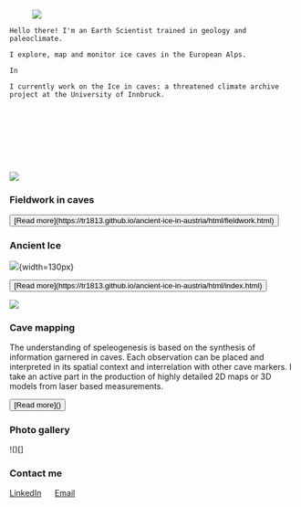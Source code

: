 
<!--- A profile pic and small blurb?--->


<div style="height:100px" aria-hidden="true" class="wp-block-spacer"></div>



<div class=media-text id=short-description>
<figure>
	<img loading=lazy src=https://tr1813.github.io/ancient-ice-in-austria/gallery/long_profile.jpg>
</figure>
<div class=text>
	
	Hello there! I'm an Earth Scientist trained in geology and paleoclimate. 
	
	I explore, map and monitor ice caves in the European Alps.
	
	In 

	I currently work on the Ice in caves: a threatened climate archive project at the University of Innbruck. 

</div>	
<div style="height:100px" aria-hidden="true" class="wp-block-spacer"></div>
</div>


![](https://tr1813.github.io/ancient-ice-in-austria/gallery/fieldwork.jpg)

### Fieldwork in caves

<button>
[Read more](https://tr1813.github.io/ancient-ice-in-austria/html/fieldwork.html)
</button>


### Ancient Ice

![](https://tr1813.github.io/ancient-ice-in-austria/gallery/ice-cave-concept.png){width=130px}

<button>
[Read more](https://tr1813.github.io/ancient-ice-in-austria/html/index.html)
</button>

![](https://tr1813.github.io/ancient-ice-in-austria/gallery/victoria_inset.png)

### Cave mapping

The understanding of speleogenesis is based on the synthesis of information garnered in caves.
Each observation can be placed and interpreted in its spatial context and interrelation with other cave markers.
I take an active part in the production of highly detailed 2D maps or 3D models from laser based measurements.

<button>
[Read more]()
</button>

### Photo gallery

!()[]


### Contact me

[LinkedIn]("https://linkedin.com/in/tanguy-racine-7545b490")       [Email]("tanguy.racine@student.uibk.ac.at")

